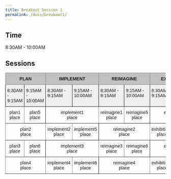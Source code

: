 ```yaml
---
title: Breakout Session 1
permalink: /docs/breakout1/
---
```


## Time

8:30AM - 10:00AM

## Sessions

<style type="text/css">
.tg  {border-collapse:collapse;border-spacing:0;}
.tg td{border-color:black;border-style:solid;border-width:1px;font-family:Arial, sans-serif;font-size:14px;
  overflow:hidden;padding:10px 5px;word-break:normal;}
.tg th{border-color:black;border-style:solid;border-width:1px;font-family:Arial, sans-serif;font-size:14px;
  font-weight:normal;overflow:hidden;padding:10px 5px;word-break:normal;}
.tg .tg-34fe{background-color:#c0c0c0;border-color:inherit;text-align:center;vertical-align:top}
.tg .tg-zlqz{background-color:#c0c0c0;border-color:inherit;font-weight:bold;text-align:center;vertical-align:top}
.tg .tg-baqh{text-align:center;vertical-align:top}
.tg .tg-c3ow{border-color:inherit;text-align:center;vertical-align:top}
.tg .tg-kftd{background-color:#efefef;text-align:left;vertical-align:top}
</style>
<table class="tg">
<thead>
  <tr>
    <th class="tg-34fe" colspan="2"><span style="font-weight:bold">PLAN</span></th>
    <th class="tg-34fe" colspan="2"><span style="font-weight:bold">IMPLEMENT</span></th>
    <th class="tg-34fe" colspan="2"><span style="font-weight:bold">REIMAGINE</span></th>
    <th class="tg-zlqz" colspan="2">EXHIBITORS</th>
  </tr>
</thead>
<tbody>
  <tr>
    <td class="tg-kftd">8:30AM - 9:15AM</td>
    <td class="tg-kftd">9:15AM - 10:00AM</td>
    <td class="tg-kftd">8:30AM - 9:15AM</td>
    <td class="tg-kftd">9:15AM - 10:00AM</td>
    <td class="tg-kftd">8:30AM - 9:15AM</td>
    <td class="tg-kftd">9:15AM - 10:00AM</td>
    <td class="tg-kftd">8:30AM - 9:15AM</td>
    <td class="tg-kftd">9:15AM - 10:00AM</td>
  </tr>
  <tr>
    <td class="tg-c3ow">plan1<br>place</td>
    <td class="tg-baqh">plan5<br>place</td>
    <td class="tg-c3ow" colspan="2">implement1<br>place<br></td>
    <td class="tg-c3ow">reimagine1<br>place<br></td>
    <td class="tg-baqh">reimagine5<br>place</td>
    <td class="tg-c3ow" colspan="2">exhibition1<br>place<br></td>
  </tr>
  <tr>
    <td class="tg-c3ow" colspan="2">plan2<br>place<br></td>
    <td class="tg-c3ow">implement2<br>place<br></td>
    <td class="tg-baqh">implement5<br>place</td>
    <td class="tg-c3ow" colspan="2">reimagine2<br>place<br></td>
    <td class="tg-c3ow">exhibition2<br>place<br></td>
    <td class="tg-baqh">exhibition5<br>place</td>
  </tr>
  <tr>
    <td class="tg-c3ow">plan3<br>place</td>
    <td class="tg-baqh">plan6<br>place</td>
    <td class="tg-c3ow" colspan="2">implement3<br>place<br></td>
    <td class="tg-c3ow">reimagine3<br>place<br></td>
    <td class="tg-baqh">reimagine6<br>place</td>
    <td class="tg-c3ow" colspan="2">exhibition3<br>place<br></td>
  </tr>
  <tr>
    <td class="tg-c3ow" colspan="2">plan4<br>place</td>
    <td class="tg-c3ow">implement4<br>place</td>
    <td class="tg-baqh">implement6<br>place</td>
    <td class="tg-c3ow" colspan="2">reimagine4<br>place<br></td>
    <td class="tg-c3ow">exhibition4<br>place<br></td>
    <td class="tg-baqh">exhibition6<br>place</td>
  </tr>
</tbody>
</table>